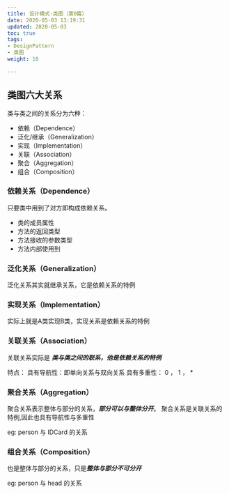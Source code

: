 ```yaml
---
title: 设计模式-类图（第0篇）
date: 2020-05-03 13:19:31
updated: 2020-05-03
toc: true
tags:
- DesignPattern 
- 类图
weight: 10

---
```


## 类图六大关系

类与类之间的关系分为六种：

* 依赖（Dependence）
* 泛化/继承（Generalization）
* 实现（Implementation）
* 关联（Association）
* 聚合（Aggregation）
* 组合（Composition）

### 依赖关系（Dependence）

只要类中用到了对方即构成依赖关系。

* 类的成员属性
* 方法的返回类型
* 方法接收的参数类型
* 方法内部使用到

### 泛化关系（Generalization）

泛化关系其实就继承关系，它是依赖关系的特例

### 实现关系（Implementation）

实际上就是A类实现B类，实现关系是依赖关系的特例

### 关联关系（Association）

关联关系实际是 ***类与类之间的联系，他是依赖关系的特例***

特点： 具有导航性：即单向关系与双向关系
具有多重性： 0 ， 1 ， *

### 聚合关系（Aggregation）

聚合关系表示整体与部分的关系，***部分可以与整体分开***。
聚合关系是关联关系的特例,因此也具有导航性与多重性

eg: person 与 IDCard 的关系

### 组合关系（Composition）

也是整体与部分的关系，只是***整体与部分不可分开***

eg: person 与 head 的关系
